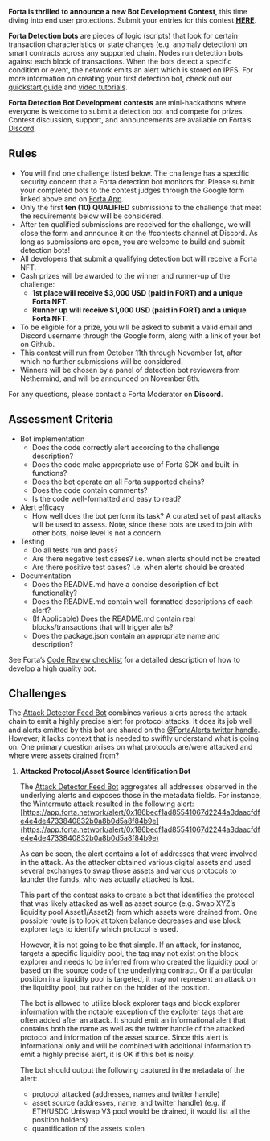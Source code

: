 **Forta is thrilled to announce a new Bot Development Contest**, this time diving into end user protections. Submit your entries for this contest [**HERE**](https://docs.google.com/forms/d/1UoaKI-ZDphw7nHgpZn1_tAU_UCIXeQlbeJ9zSaKXJOA/edit?ts=63444e07).

**Forta Detection bots** are pieces of logic (scripts) that look for certain transaction characteristics or state changes (e.g. anomaly detection) on smart contracts across any supported chain. Nodes run detection bots against each block of transactions. When the bots detect a specific condition or event, the network emits an alert which is stored on IPFS. For more information on creating your first detection bot, check out our [quickstart guide](quickstart.md) and [video tutorials](tutorials.md).

**Forta Detection Bot Development contests** are mini-hackathons where everyone is welcome to submit a detection bot and compete for prizes. Contest discussion, support, and announcements are available on Forta’s [Discord](https://discord.com).

## Rules

- You will find one challenge listed below. The challenge has a specific security concern that a Forta detection bot monitors for. Please submit your completed bots to the contest judges through the Google form linked above and on [Forta App](https://app.forta.network/).
- Only the first **ten (10) QUALIFIED** submissions to the challenge that meet the requirements below will be considered.
- After ten qualified submissions are received for the challenge, we will close the form and announce it on the #contests channel at Discord. As long as submissions are open, you are welcome to build and submit detection bots!
- All developers that submit a qualifying detection bot will receive a Forta NFT.
- Cash prizes will be awarded to the winner and runner-up of the challenge:
    - **1st place will receive $3,000 USD (paid in FORT) and a unique Forta NFT.**
    - **Runner up will receive $1,000 USD (paid in FORT) and a unique Forta NFT.**
- To be eligible for a prize, you will be asked to submit a valid email and Discord username through the Google form, along with a link of your bot on Github.
- This contest will run from October 11th through November 1st, after which no further submissions will be considered.
- Winners will be chosen by a panel of detection bot reviewers from Nethermind, and will be announced on November 8th.

For any questions, please contact a Forta Moderator on **Discord**.

## Assessment Criteria

- Bot implementation
    - Does the code correctly alert according to the challenge description?
    - Does the code make appropriate use of Forta SDK and built-in functions?
    - Does the bot operate on all Forta supported chains?
    - Does the code contain comments?
    - Is the code well-formatted and easy to read?
- Alert efficacy
    - How well does the bot perform its task? A curated set of past attacks will be used to assess. Note, since these bots are used to join with other bots, noise level is not a concern.
- Testing
    - Do all tests run and pass?
    - Are there negative test cases? i.e. when alerts should not be created
    - Are there positive test cases? i.e. when alerts should be created
- Documentation
    - Does the README.md have a concise description of bot functionality?
    - Does the README.md contain well-formatted descriptions of each alert?
    - (If Applicable) Does the README.md contain real blocks/transactions that will trigger alerts?
    - Does the package.json contain an appropriate name and description?

See Forta’s [Code Review checklist](https://github.com/forta-network/bot-review-checklist) for a detailed description of how to develop a high quality bot.

## Challenges

The [Attack Detector Feed Bot](https://app.forta.network/bot/0x80ed808b586aeebe9cdd4088ea4dea0a8e322909c0e4493c993e060e89c09ed1) combines various alerts across the attack chain to emit a highly precise alert for protocol attacks. It does its job well and alerts emitted by this bot are shared on the [@FortaAlerts twitter handle](https://twitter.com/FortaAlerts). However, it lacks context that is needed to swiftly understand what is going on. One primary question arises on what protocols are/were attacked and where were assets drained from?

1. **Attacked Protocol/Asset Source Identification Bot**

    The [Attack Detector Feed Bot](https://app.forta.network/bot/0x80ed808b586aeebe9cdd4088ea4dea0a8e322909c0e4493c993e060e89c09ed1) aggregates all addresses observed in the underlying alerts and exposes those in the metadata fields. For instance, the Wintermute attack resulted in the following alert: [https://app.forta.network/alert/0x186becf1ad85541067d2244a3daacfdfe4e4de4733840832b0a8b0d5a8f84b9e](https://app.forta.network/alert/0x186becf1ad85541067d2244a3daacfdfe4e4de4733840832b0a8b0d5a8f84b9e)

    As can be seen, the alert contains a lot of addresses that were involved in the attack. As the attacker obtained various digital assets and used several exchanges to swap those assets and various protocols to launder the funds, who was actually attacked is lost.

    This part of the contest asks to create a bot that identifies the protocol that was likely attacked as well as asset source (e.g. Swap XYZ’s liquidity pool Asset1/Asset2) from which assets were drained from. One possible route is to look at token balance decreases and use block explorer tags to identify which protocol is used.
  
    However, it is not going to be that simple. If an attack, for instance, targets a specific liquidity pool, the tag may not exist on the block explorer and needs to be inferred from who created the liquidity pool or based on the source code of the underlying contract. Or if a particular position in a liquidity pool is targeted, it may not represent an attack on the liquidity pool, but rather on the holder of the position.

    The bot is allowed to utilize block explorer tags and block explorer information with the notable exception of the exploiter tags that are often added after an attack. It should emit an informational alert that contains both the name as well as the twitter handle of the attacked protocol and information of the asset source. Since this alert is informational only and will be combined with additional information to emit a highly precise alert, it is OK if this bot is noisy. 

    The bot should output the following captured in the metadata of the alert:

    - protocol attacked (addresses, names and twitter handle)
    - asset source (addresses, name, and twitter handle) (e.g. if ETH/USDC Uniswap V3 pool would be drained, it would list all the position holders)
    - quantification of the assets stolen